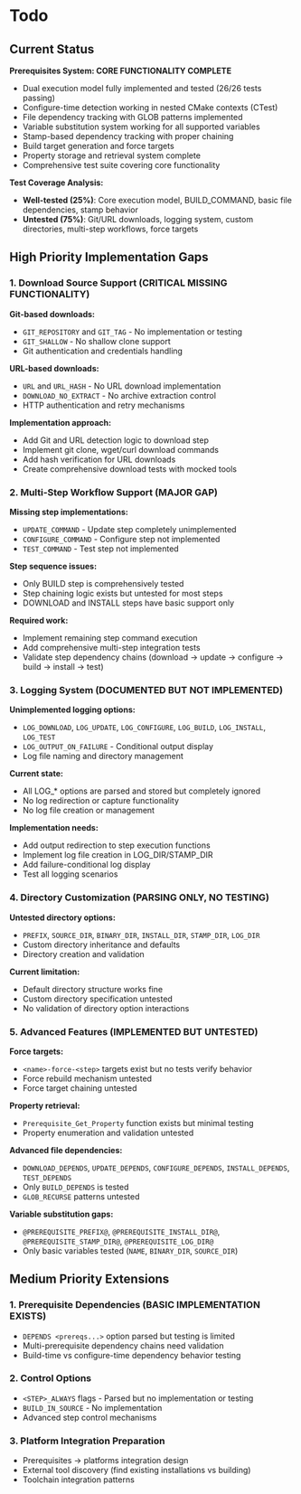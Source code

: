 # Todo

## Current Status

**Prerequisites System: CORE FUNCTIONALITY COMPLETE**
- Dual execution model fully implemented and tested (26/26 tests passing)
- Configure-time detection working in nested CMake contexts (CTest)
- File dependency tracking with GLOB patterns implemented
- Variable substitution system working for all supported variables
- Stamp-based dependency tracking with proper chaining
- Build target generation and force targets
- Property storage and retrieval system complete
- Comprehensive test suite covering core functionality

**Test Coverage Analysis:**
- **Well-tested (25%)**: Core execution model, BUILD_COMMAND, basic file dependencies, stamp behavior
- **Untested (75%)**: Git/URL downloads, logging system, custom directories, multi-step workflows, force targets

## High Priority Implementation Gaps

### 1. Download Source Support (CRITICAL MISSING FUNCTIONALITY)

**Git-based downloads:**
- `GIT_REPOSITORY` and `GIT_TAG` - No implementation or testing
- `GIT_SHALLOW` - No shallow clone support
- Git authentication and credentials handling

**URL-based downloads:**  
- `URL` and `URL_HASH` - No URL download implementation
- `DOWNLOAD_NO_EXTRACT` - No archive extraction control
- HTTP authentication and retry mechanisms

**Implementation approach:**
- Add Git and URL detection logic to download step
- Implement git clone, wget/curl download commands
- Add hash verification for URL downloads
- Create comprehensive download tests with mocked tools

### 2. Multi-Step Workflow Support (MAJOR GAP)

**Missing step implementations:**
- `UPDATE_COMMAND` - Update step completely unimplemented
- `CONFIGURE_COMMAND` - Configure step not implemented  
- `TEST_COMMAND` - Test step not implemented

**Step sequence issues:**
- Only BUILD step is comprehensively tested
- Step chaining logic exists but untested for most steps
- DOWNLOAD and INSTALL steps have basic support only

**Required work:**
- Implement remaining step command execution
- Add comprehensive multi-step integration tests
- Validate step dependency chains (download → update → configure → build → install → test)

### 3. Logging System (DOCUMENTED BUT NOT IMPLEMENTED)

**Unimplemented logging options:**
- `LOG_DOWNLOAD`, `LOG_UPDATE`, `LOG_CONFIGURE`, `LOG_BUILD`, `LOG_INSTALL`, `LOG_TEST`
- `LOG_OUTPUT_ON_FAILURE` - Conditional output display
- Log file naming and directory management

**Current state:**
- All LOG_* options are parsed and stored but completely ignored
- No log redirection or capture functionality
- No log file creation or management

**Implementation needs:**
- Add output redirection to step execution functions
- Implement log file creation in LOG_DIR/STAMP_DIR
- Add failure-conditional log display
- Test all logging scenarios

### 4. Directory Customization (PARSING ONLY, NO TESTING)

**Untested directory options:**
- `PREFIX`, `SOURCE_DIR`, `BINARY_DIR`, `INSTALL_DIR`, `STAMP_DIR`, `LOG_DIR`
- Custom directory inheritance and defaults
- Directory creation and validation

**Current limitation:**
- Default directory structure works fine
- Custom directory specification untested
- No validation of directory option interactions

### 5. Advanced Features (IMPLEMENTED BUT UNTESTED)

**Force targets:**
- `<name>-force-<step>` targets exist but no tests verify behavior
- Force rebuild mechanism untested
- Force target chaining untested

**Property retrieval:**
- `Prerequisite_Get_Property` function exists but minimal testing
- Property enumeration and validation untested

**Advanced file dependencies:**
- `DOWNLOAD_DEPENDS`, `UPDATE_DEPENDS`, `CONFIGURE_DEPENDS`, `INSTALL_DEPENDS`, `TEST_DEPENDS`
- Only `BUILD_DEPENDS` is tested
- `GLOB_RECURSE` patterns untested

**Variable substitution gaps:**
- `@PREREQUISITE_PREFIX@`, `@PREREQUISITE_INSTALL_DIR@`, `@PREREQUISITE_STAMP_DIR@`, `@PREREQUISITE_LOG_DIR@`
- Only basic variables tested (`NAME`, `BINARY_DIR`, `SOURCE_DIR`)

## Medium Priority Extensions

### 1. Prerequisite Dependencies (BASIC IMPLEMENTATION EXISTS)
- `DEPENDS <prereqs...>` option parsed but testing is limited
- Multi-prerequisite dependency chains need validation
- Build-time vs configure-time dependency behavior testing

### 2. Control Options  
- `<STEP>_ALWAYS` flags - Parsed but no implementation or testing
- `BUILD_IN_SOURCE` - No implementation
- Advanced step control mechanisms

### 3. Platform Integration Preparation
- Prerequisites → platforms integration design
- External tool discovery (find existing installations vs building)
- Toolchain integration patterns